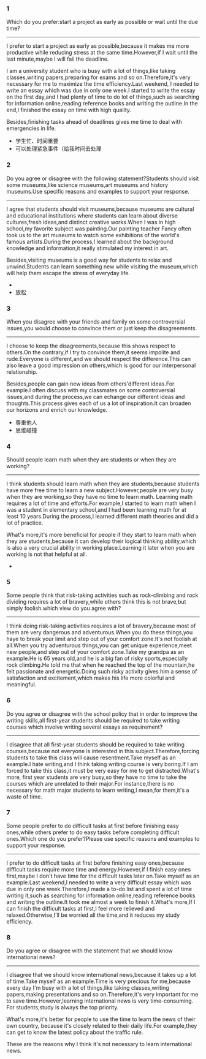 ### 1

Which do you prefer:start a project as early as possible or wait until the due time?

---

I prefer to start a project as early as possible,because it makes me more productive while reducing stress at the same time.However,if I wait until the last minute,maybe I will fail the deadline.

I am a university student who is busy with a lot of things,like taking classes,writing papers,preparing for exams and so on.Therefore,it's very necessary for me to maximize the time efficiency.Last weekend, I needed to write an essay which was due in only one week.I started to write the essay on the first day,and I had plenty of time to do lot of things,such as searching for information online,reading reference books and writing the outline.In the end,I finished the essay on time with high quality.

Besides,finishing tasks ahead of deadlines gives me time to deal with emergencies in life.

- 学生忙、时间重要
- 可以处理紧急事件（给我时间去处理

### 2

Do you agree or disagree with the following statement?Students should visit some museums,like science museums,art museums and history museums.Use specific reasons and examples to support your response.

---

I agree that students should visit museums,because museums are cultural and educational institutions where students can learn about diverse cultures,fresh ideas,and distinct creative works.When I was in high school,my favorite subject was painting.Our painting teacher Fancy often took us to the art museums to watch some exhibitions of the world's famous artists.During the process,I learned about the background knowledge and information,it really stimulated my interest in art.

Besides,visiting museums is a good way for students to relax and unwind.Students can learn something new while visiting the museum,which will help them escape the stress of everyday life.

-
- 放松

### 3

When you disagree with your friends and family on some controversial issues,you would choose to convince them or just keep the disagreements.

---

I choose to keep the disagreements,because this shows respect to others.On the contrary,if I try to convince them,it seems impolite and rude.Everyone is different,and we should respect the difference.This can also leave a good impression on others,which is good for our interpersonal relationship.

Besides,people can gain new ideas from others'different ideas.For example.I often discuss with my classmates on some controversial issues,and during the process,we can echange our different ideas and thoughts.This process gives each of us a lot of inspiration.It can broaden our horizons and enrich our knowledge.

- 尊重他人
- 思维碰撞

### 4

Should people learn math when they are students or when they are working?

---

I think students should learn math when they are students,because students have more free time to learn a new subject.However,people are very busy when they are working,so they have no time to learn math. Learning math requires a lot of time and efforts.For example,I started to learn math when I was a student in elementary school,and I had been learning math for at least 10 years.During the process,I learned different math theories and did a lot of practice.

What's more,it's more beneficial for people if they start to learn math when they are students,because it can develop their logical thinking ability,which is also a very crucial ability in working place.Learning it later when you are working is not that helpful at all.

-

### 5

Some people think that risk-taking activities such as rock-climbing and rock dividing requires a lot of bravery,while others think this is not brave,but simply foolish.which view do you agree with?

---

I think doing risk-taking activities requires a lot of bravery,because most of them are very dangerous and adventurous.When you do these things,you haye to break your limit and step out of your comfort zone.It's not foolish at all.When you try adventurous things,you can get unique experience,meet new people,and step out of your comfort zone.Take my grandpa as an example.He is 65 years old,and he is a big fan of risky sports,especially rock climbing.He told me that when he reached the top of the mountain,he felt passionate and energetic.Doing such risky activity gives him a sense of satisfaction and excitement,which makes his life more colorful and meaningful.

### 6

Do you agree or disagree with the school policy that in order to improve the writing skills,all first-year students should be required to take writing courses which involve writing several essays as requirement?

---

I disagree that all first-year students should be required to take writing courses,because not everyone is interested in this subject.Therefore,forcing students to take this class will cause resentment.Take myself as an example.I hate writing,and I think taking writing course is very boring.If I am forced to take this class,it must be very easy for me to get distracted.What's more, first year students are very busy,so they have no time to take the courses which are unrelated to their major.For instance,there is no necessary for math major students to learn writing,I mean,for them,it's a waste of time.

### 7

Some people prefer to do difficult tasks at first before finishing easy ones,while others prefer to do easy tasks before completing difficult ones.Which one do you prefer?Please use specific reasons and examples to support your response.

---

I prefer to do difficult tasks at first before finishing easy ones,because difficult tasks require more time and energy.However,if I finish easy ones first,maybe I don't have time for the difficult tasks later on.Take myself as an example.Last weekend,I needed to write a very difficult essay which was due in only one week.Therefore,I made a to-do list and spent a lot of time writing it,such as searching for information online,reading reference books and writing the outline.It took me almost a week to finish it.What's more,If I can finish the difficult tasks at first,I feel more relieved and relaxed.Otherwise,I'll be worried all the time,and it reduces my study efficiency.

### 8

Do you agree or disagree with the statement that we should know international news?

---

I disagree that we should know international news,because it takes up a lot of time.Take myself as an example.Time is very precious for me,because every day I'm busy with a lot of things,like taking classes,writing papers,making presentations and so on.Therefore,it's very important for me to save time.However,learning international news is very time-consuming. For students,study is always the top priority.

What's more,it's better for people to use the time to learn the news of their own country, because it's closely related to their daily life.For example,they can get to know the latest policy about the traffic rule.

These are the reasons why I think it's not necessary to learn international news.

